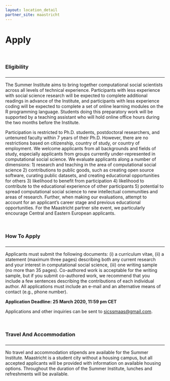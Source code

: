 ```yaml
---
layout: location_detail
partner_site: maastricht
---
```


<h1 class="display-4">Apply</h1>
<br />

### Eligibility
### <a name="eligibility"></a>

---

The Summer Institute aims to bring together computational social scientists across all levels of technical experience. Participants with less experience with social science research will be expected to complete additional readings in advance of the Institute, and participants with less experience coding will be expected to complete a set of online learning modules on the R programming language. Students doing this preparatory work will be supported by a teaching assistant who will hold online office hours during the two months before the Institute.

Participation is restricted to Ph.D. students, postdoctoral researchers, and untenured faculty within 7 years of their Ph.D. However, there are no restrictions based on citizenship, country of study, or country of employment. We welcome applicants from all backgrounds and fields of study, especially applicants from groups currently under-represented in computational social science. We evaluate applicants along a number of dimensions: 1) research and teaching in the area of computational social science 2) contributions to public goods, such as creating open source software, curating public datasets, and creating educational opportunities for others 3) likelihood to benefit from participation 4) likelihood to contribute to the educational experience of other participants 5) potential to spread computational social science to new intellectual communities and areas of research. Further, when making our evaluations, attempt to account for an applicant’s career stage and previous educational opportunities. For the Maastricht partner site event, we particularly encourage Central and Eastern European applicants.  

<br />

### How To Apply
### <a name="how_to_apply"></a>

---

Applicants must submit the following documents: (i) a curriculum vitae, (ii) a statement (maximum three pages) describing both any current research and your interest in computational social science, (iii) one writing sample (no more than 35 pages). Co-authored work is acceptable for the writing sample, but if you submit co-authored work, we recommend that you include a few sentences describing the contributions of each individual author. All applications must include an e-mail and an alternative means of contact (e.g., phone number). 

**Application Deadline: 25 March 2020, 11:59 pm CET**

Applications and other inquiries can be sent to sicssmaas@gmail.com. 

<br />

### Travel And Accommodation
### <a name="travel_and_accommodation"></a>

---

No travel and accommodation stipends are available for the Summer Institute. Maastricht is a student city without a housing campus, but all accepted applicants will be provided with information on available housing options. Throughout the duration of the Summer Institute, lunches and refreshments will be available.  
